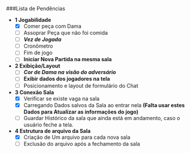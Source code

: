 ###Lista de Pendências
-  **1 Jogabilidade**
   - [x] Comer peça com Dama
   - [ ] Assoprar Peça que não foi comida
   - [ ] ***Vez de Jogada***
   - [ ] Cronômetro
   - [ ] Fim de jogo
   - [ ] **Iniciar Nova Partida na mesma sala**

- **2 Exibição/Layout**
  - [ ] ***Cor de Dama na visão do adversário***
  - [ ] **Exibir dados dos jogadores na tela**
  - [ ] Posicionamento e layout de formulário do Chat
  
- **3 Conexão Sala**
  - [x] Verificar se existe vaga na sala
  - [x] Carregando Dados salvos da Sala ao entrar nela **(Falta usar estes Dados para Atualizar as informações do jogo)**
  - [ ] Guardar Histórico da sala que ainda está em andamento, caso o usuário feche a tela.

- **4 Estrutura de arquivo da Sala**
  - [x] Criação de Um arquivo para cada nova sala
  - [ ] Exclusão do arquivo após a fechamento da sala